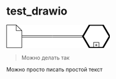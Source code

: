 # test_drawio

![bpmn_diagram](https://github.com/dkorolev13/test_drawio/blob/main/Untitled_Diagram.drawio.png)

> Можно делать так

Можно просто писать простой текст

